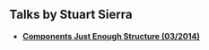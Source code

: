 Talks by Stuart Sierra
----------------------

* **[Components Just Enough Structure (03/2014)](Components.md)**

